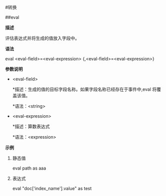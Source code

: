 #转换

##eval

**描述**

评估表达式并将生成的值放入字段中。

**语法**

eval &lt;eval-field&gt;=&lt;eval-expression&gt; {,&lt;eval-field&gt;=&lt;eval-expression&gt;}

**参数说明**

* &lt;eval-field&gt;

   *描述：生成的值的目标字段名称。如果字段名称已经存在于事件中,eval 将覆盖该值。

   *语法：&lt;string&gt;

* &lt;eval-expression&gt;

   *描述：算数表达式

   *语法：&lt;expression&gt;

**示例**

1. 静态值

    eval path as aaa
    
2. 表达式

    eval "doc['index_name'].value" as test
